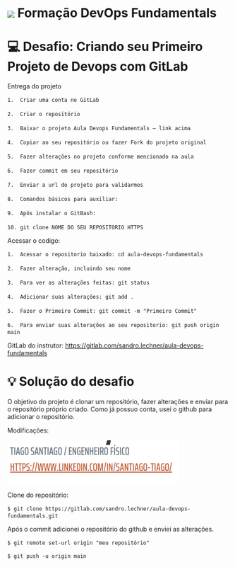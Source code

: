 <h1>
    <a href="https://www.dio.me/">
     <img align="center" width="40px" src="https://hermes.digitalinnovation.one/assets/diome/logo-minimized.png"></a>
    <span>Formação DevOps Fundamentals</span>
</h1>

# :computer: Desafio: Criando seu Primeiro Projeto de Devops com GitLab

Entrega do projeto

    1.	Criar uma conta no GitLab

    2.	Criar o repositório

    3.	Baixar o projeto Aula Devops Fundamentals – link acima

    4.	Copiar ao seu repositório ou fazer Fork do projeto original

    5.	Fazer alterações no projeto conforme mencionado na aula

    6.	Fazer commit em seu repositório

    7.	Enviar a url do projeto para validarmos

    8.	Comandos básicos para auxiliar:

    9.	Após instalar o GitBash:

    10.	git clone NOME DO SEU REPOSITORIO HTTPS
 
Acessar o codigo:

    1.	Acessar o repositorio baixado: cd aula-devops-fundamentals

    2.	Fazer alteração, incluindo seu nome

    3.  Para ver as alterações feitas: git status

    4.  Adicionar suas alterações: git add . 

    5.  Fazer o Primeiro Commit: git commit -m "Primeiro Commit"

    6.	Para enviar suas alterações ao seu repositorio: git push origin main 

GitLab do instrutor: https://gitlab.com/sandro.lechner/aula-devops-fundamentals

# :bulb: Solução do desafio

O objetivo do projeto é clonar um repositório, fazer alterações e enviar para o repositório próprio criado. Como já possuo conta, usei o github para adicionar o repositório.

Modificações:

<img src="alteracoes.png" alt="Modificações no site, adicionando detalhes pessoais." />

Clone do repositório:

```console 
$ git clone https://gitlab.com/sandro.lechner/aula-devops-fundamentals.git
```

Após o commit adicionei o repositório do github e enviei as alterações. 

```console
$ git remote set-url origin "meu repositório"
```

```console
$ git push -u origin main
```